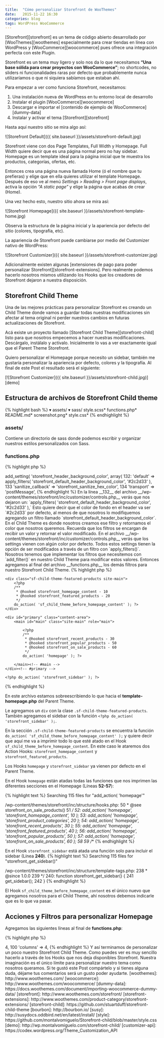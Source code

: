 ```yaml
---
title:  "Cómo personalizar Storefront de WooThemes"
date:   2015-11-22 16:30
categories: blog
tags: WordPress WooCommerce
---
```

[Storefront][storefront] es un tema de código abierto desarrollado por [WooThemes][woothemes] especialmente
para crear tiendas en línea con WordPress y [WooCommerce][woocommerce] pues ofrece una
integración perfecta con este Plugin.

Storefront es un tema muy ligero y solo nos da lo que necesitamos
__“Una base sólida para crear proyectos con WooCommerce”__; no shortcodes, no sliders
ni funcionalidades raras por defecto que probablemente nunca utilizaríamos
o que ni siquiera sabíamos que estaban ahí.

Para empezar a ver como funciona Storefront, necesitamos:

1. Una instalación nueva de WordPress en tu entorno local de desarrollo
2. Instalar el plugin [WooCommerce][woocommerce]
3. Descargar e importar el [contenido de ejemplo de WooCommerce][dummy-data]
4. Instalar y activar el tema [Storefront][storefront]

Hasta aquí nuestro sitio se mira algo así:

![Storefront Default]({{ site.baseurl }}/assets/storefront-default.jpg)

Storefront viene con dos Page Templates, Full Width y Homepage. Full Width quiere decir
que es una página normal pero no hay sidebar. Homepage es un template ideal para la
página inicial que te muestra los productos, categorías, ofertas, etc.

Entonces crea una página nueva llamada Home (ó el nombre que tu prefieras) y elige que
en ella quieres utilizar el template Homepage. Después de eso ve al menú
_Settings > Reading > Front page displays_, activa la opción _“A static page”_
y elige la página que acabas de crear (Home).

Una vez hecho esto, nuestro sitio ahora se mira así:

![Storefront Homepage]({{ site.baseurl }}/assets/storefront-template-home.jpg)

Observa la estructura de la página inicial y la apariencia por defecto del sitio (colores, tipografía, etc).

La apariencia de Storefront puede cambiarse por medio del Customizer nativo de WordPress:

![Storefront Customizer]({{ site.baseurl }}/assets/storefront-customizer.jpg)

Adicionalmente existen algunas [extensiones de pago para poder personalizar Storefront][storefront-extensions].
Pero realmente podemos hacerlo nosotros mismos utilizando los Hooks que los creadores
de Storefront dejaron a nuestra disposición.

## Storefront Child Theme

Una de las mejores prácticas para personalizar Storefront es creando un Child Theme
donde vamos a guardar todas nuestras modificaciones sin afectar al tema original ni
perder nuestros cambios en futuras actualizaciones de Storefront.

Acá existe un proyecto llamado [Storefront Child Theme][storefront-child] listo para que nosotros empecemos
a hacer nuestras modificaciones. Descárgalo, instálalo y actívalo. Inicialmente lo
vas a ver exactamente igual que el Parent Theme Storefront.

Quiero personalizar el Homepage porque necesito un sidebar, también me gustaría personalizar
la apariencia por defecto, colores y la tipografía. Al final de este Post el resultado será el siguiente:

[![Storefront Customizer]({{ site.baseurl }}/assets/storefront-child.jpg)][demo]

## Estructura de archivos de Storefront Child theme
{% highlight bash %}
▾ assets/
  ▾ sass/
      style.scss*
  functions.php*
  README.md*
  screenshot.png*
  style.css*
{% endhighlight %}

### assets/
Contiene un directorio de sass donde podemos escribir y organizar nuestros estilos personalizados con Sass.

### functions.php
{% highlight php %}
<?php

/**
 * Loads the StoreFront parent theme stylesheet.
 */

function sf_child_theme_enqueue_styles() {

    wp_enqueue_style( 'storefront-child-style', get_stylesheet_directory_uri() . '/style.css', array( 'storefront-style' ) );

}
add_action( 'wp_enqueue_scripts', 'sf_child_theme_enqueue_styles' );

/**
 * Note: DO NOT! alter or remove the code above this text and only add your custom PHP functions below this text.
 */
{% endhighlight %}

Solo tiene una función `sf_child_theme_enqueue_styles()` que se dispara en el
Action Hoook `wp_enqueue_scripts`. Aquí se cargan los estilos del Parent Theme y
después los del Child Theme con la función `wp_enqueue_style()`.

### style.css
{% highlight css %}
/*
Theme Name:     Storefront Child Theme
Theme URI:      https://github.com/stuartduff/storefront-child-theme
Author:         Stuart Duff
Author URI:     http://stuartduff.com
Template:     	storefront
Description:  	This is a blank child theme for WooThemes StoreFront theme
Version:      	1.0.0
License:      	GNU General Public License v2 or later
License URI:  	http://www.gnu.org/licenses/gpl-2.0.html
Text Domain:  	storefront
Tags:         	black, white, light, two-columns, left-sidebar, right-sidebar, responsive-layout, custom-background, custom-colors, custom-header, custom-menu, featured-images, full-width-template, threaded-comments, accessibility-ready
This theme, like WordPress, is licensed under the GPL.
Use it to make something cool, have fun, and share what you've learned with others.
Storefront is based on Underscores http://underscores.me/, (C) 2012-2014 Automattic, Inc.
Resetting and rebuilding styles have been helped along thanks to the fine work of
Eric Meyer http://meyerweb.com/eric/tools/css/reset/index.html
along with Nicolas Gallagher and Jonathan Neal http://necolas.github.com/normalize.css/
FontAwesome License: SIL Open Font License - http://scripts.sil.org/OFL
Images License: GNU General Public License v2 or later
*/
/*
 * Add your own custom css below this text.
 */
{% endhighlight %}
Esta es la hoja de estilos del Child Theme y está vacía, únicamente tiene los metadatos
del tema y referencia al Template Storefront (Parent Theme).

## Estilos personalizados y Google Fonts
En el archivo __functions.php__ agregamos al final las siguientes líneas de código:

{% highlight php %}
<?php
/**
 * Styles / scripts
 */

function sf_child_theme_google_fonts() {
	wp_enqueue_style( 'asap', '//fonts.googleapis.com/css?family=Asap:400,400italic,700,700italic', array( 'storefront-style' ) );
}
add_action( 'wp_enqueue_scripts', 'sf_child_theme_google_fonts' );
{% endhighlight %}

La función `sf_child_theme_google_fonts()` se dispara en el Action Hook
`wp_enqueue_scripts` para cargar la hoja de estilos de Google Fonts.

Después agregamos al final del archivo __assets/sass/style.scss__ los siguientes estilos:
{% highlight scss %}
$base-font: 'Asap', sans-serif;
$header-font: $base-font;

@import 'bourbon/bourbon';
@import "../bower_components/susy/sass/susy";

body,
button,
input,
textarea {
	font-family: $base-font;
}

select {
	font-family: $base-font;
}

h1,
h2,
h3,
h4,
h5,
h6 {
	font-family: $header-font;
}

.page-template-template-homepage-php {
	.content-area {
		@include susy-media(768px) {
			@include span(9 of 12);
		}
	}

	&.left-sidebar {
		.content-area {
			@include susy-media(768px) {
				@include span(last 9 of 12);
			}
		}

		.widget-area {
			@include span(3 of 12);
		}

	}
}

.page-template-template-homepage .site-main {
	padding-top: 0;
}

.sf-child-theme-featured-products {

	.storefront-product-section:last-child {
		border-bottom: 3px solid rgba(0,0,0,.025);
	}

}

.site-content .col-full {
	padding: 4em 0;
}
{% endhighlight %}

Ahora solo falta compilar estos estilos de sass a la hoja de estilos __style.css__ del Child Theme

{% highlight bash %}
$ sass assets/sass/style.scss:style.css
{% endhighlight %}

Nota: Tenemos como dependencias en __style.scss__ a [Bourbon][bourbon] (librería de mixins) y [Susy Grid][susy].
Revisa la documentación de estas pues hay varias maneras de instalarlas. Si no quieres utilizar
Sass, solo copia los [estilos finales del proyecto][style] en tu hoja de estilos __style.css__.

## Filtros para el Customizer
Storefront utiliza el [API de WordPress Customizer][customizer-api] para la personalización del tema.
Empecemos por cambiar el color de fondo para el header que viene por defecto en nuestro Storefront Child Theme.

Agrega lo siguiente al final de tu archivo __functions.php__:

{% highlight php %}
<?php

/**
 * Customizer default color tweaks
 */

function sf_child_theme_color_cerise_red( $color ) {
	$color = '#E23D54';
	return $color;
}
add_filter( 'storefront_default_header_background_color', 'sf_child_theme_color_cerise_red' );
{% endhighlight %}

Básicamente estamos agregando un filtro con el Hook
`storefront_default_header_background_color`. En el atamos la función
`sf_child_theme_color_cerise_red()` que únicamente se encarga de retornar el
color rojito bonito que quiero.

Este filtro está siendo aplicado en el Parent Theme de la siguiente manera:

{% highlight text %}
Searching 114 files for "apply_filters( 'storefront_default_header_background_color'"

/wp-content/themes/storefront/inc/customizer/controls.php:
  130  		 */
  131  		$wp_customize->add_setting( 'storefront_header_background_color', array(
  132: 			'default'           => apply_filters( 'storefront_default_header_background_color', '#2c2d33' ),
  133  			'sanitize_callback' => 'storefront_sanitize_hex_color',
  134  			'transport'			=> 'postMessage',
{% endhighlight %}

En la línea __132__ del archivo __/wp-content/themes/storefront/inc/customizer/controls.php__
verás que nos dejaron un: `apply_filters( 'storefront_default_header_background_color', '#2c2d33' ),`

Esto quiere decir que el color de fondo en el header va ser `#2c2d33` por defecto, al
menos de que nosotros lo modifiquemos agregando un filtro llamado
`storefront_default_header_background_color`.

En el Child Theme es donde nosotros creamos ese filtro y retornamos el color que
nosotros queremos. Recuerda que los filtros se encargan de recibir un valor y retornar
el valor modificado.

En el archivo __/wp-content/themes/storefront/inc/customizer/controls.php__ verás que
los settings vienen con algún color por defecto. Todos estos settings tienen la
opción de ser modificados a través de un filtro con `apply_filters()`.

Nosotros tenemos que implementar los filtros que necesitemos con
`add_filter()` en nuestro Child Theme para modificar estos valores.

Entonces agregamos al final del archivo __functions.php__ los demás filtros para
nuestro Storefront Child Theme.

{% highlight php %}
<?php

function sf_child_theme_color_white( $color ) {
	$color = '#ffffff';
	return $color;
}
add_filter( 'storefront_default_header_text_color', 'sf_child_theme_color_white' );

function sf_child_theme_color_mine_shaft( $color ) {
	$color = '#3F3F3F';
	return $color;
}
add_filter( 'storefront_default_button_background_color', 'sf_child_theme_color_mine_shaft' );

function sf_child_theme_color_peter_river( $color ) {
	$color = '#3498db';
	return $color;
}
add_filter( 'storefront_default_button_alt_background_color', 'sf_child_theme_color_peter_river' );
add_filter( 'storefront_default_accent_color', 'sf_child_theme_color_peter_river' );
add_filter( 'storefront_default_footer_link_color', 'sf_child_theme_color_peter_river' );
{% endhighlight %}

## Personalizando el Layout de Homepage
Creamos un archivo llamado __template-homepage.php__ en nuestro
Child Theme con el siguiente contenido:

{% highlight php %}
<?php
/**
 * Customize the stock Storefront homepage template to include the sidebar and the sf_child_theme_before_homepage_content hook.
 *
 * Template name: Homepage
 *
 * @package storefront
 */

get_header(); ?>

	<div class="sf-child-theme-featured-products site-main">
		<?php
		/**
		 * @hooked storefront_homepage_content - 10
		 * @hooked storefront_featured_products - 20
		 */
		do_action( 'sf_child_theme_before_homepage_content' ); ?>
	</div>

	<div id="primary" class="content-area">
		<main id="main" class="site-main" role="main">

			<?php
			/**
			 * @hooked storefront_recent_products - 30
			 * @hooked storefront_popular_products - 50
			 * @hooked storefront_on_sale_products - 60
			 */
			do_action( 'homepage' ); ?>

		</main><!-- #main -->
	</div><!-- #primary -->

	<?php do_action( 'storefront_sidebar' ); ?>

<?php get_footer(); ?>
{% endhighlight %}

En este archivo estamos sobreescribiendo lo que hacia el __template-homepage.php__ del Parent Theme.

Le agregamos un `div` con la clase `.sf-child-theme-featured-products`. También agregamos el
sidebar con la función `<?php do_action( 'storefront_sidebar' );`.

En la sección `.sf-child-theme-featured-products` se encuentra la función
`do_action( 'sf_child_theme_before_homepage_content' );` y quiere decir que aquí me va a imprimir
todo lo que esté atado en el Hook `sf_child_theme_before_homepage_content`.
En este caso le ataremos dos Action Hooks: `storefront_homepage_content` y `storefront_featured_products`.

Los Hooks `homepage` y `storefront_sidebar` ya vienen por defecto en el Parent Theme.

En el Hook `homepage` están atadas todas las funciones que nos imprimen las diferentes
secciones en el Homepage (Líneas __52-57__):

{% highlight text %}
Searching 115 files for "add_action( 'homepage'"

/wp-content/themes/storefront/inc/structure/hooks.php:
   50   * @see  storefront_on_sale_products()
   51   */
   52: add_action( 'homepage', 'storefront_homepage_content',		10 );
   53: add_action( 'homepage', 'storefront_product_categories',	20 );
   54: add_action( 'homepage', 'storefront_recent_products',		30 );
   55: add_action( 'homepage', 'storefront_featured_products',		40 );
   56: add_action( 'homepage', 'storefront_popular_products',		50 );
   57: add_action( 'homepage', 'storefront_on_sale_products',		60 );
   58
   59  /**
{% endhighlight %}

En el Hook `storefront_sidebar` está atada una función solo para incluir el sidebar (Línea __240__).
{% highlight text %}
Searching 115 files for "storefront_get_sidebar()"

/wp-content/themes/storefront/inc/structure/template-tags.php:
  238  	 * @since 1.0.0
  239  	 */
  240: 	function storefront_get_sidebar() {
  241  		get_sidebar();
  242  	}
{% endhighlight %}

El Hook `sf_child_theme_before_homepage_content` es el único nuevo que agregamos nosotros
para el Child Theme, ahí nosotros debemos indicarle que es lo que va pasar.

## Acciones y Filtros para personalizar Homepage
Agregamos las siguientes líneas al final de __functions.php__:

{% highlight php %}
<?php

/**
 * Adjust the storefront homepage template layout
 */

function sf_child_theme_homepage_layout() {
	remove_action( 'homepage', 'storefront_homepage_content', 10 );
	remove_action( 'homepage', 'storefront_featured_products', 40 );
	remove_action( 'homepage', 'storefront_product_categories', 20 );

	add_action( 'sf_child_theme_before_homepage_content', 'storefront_homepage_content', 10 );
	add_action( 'sf_child_theme_before_homepage_content', 'storefront_featured_products', 20 );
}
add_action( 'init', 'sf_child_theme_homepage_layout' );
{% endhighlight %}

En primer lugar atamos la función `sf_child_theme_homepage_layout` en el Hook `init`.
En esa función es donde empezamos a personalizar lo que queremos mostrar en el Homepage.

Le hemos indicado que no queremos que imprima las siguientes secciones en el Hook
`homepage` con la funcion `remove_action()`

* storefront_homepage_content
* storefront_featured_products
* storefront_product_categories

Después le indicamos que es lo que queremos imprimir en el Hook
`sf_child_theme_before_homepage_content` con la `función add_action()`

* storefront_homepage_content
* storefront_featured_products

Por último quiero que en mi Homepage se muestran filas con solamente 3 productos.
Entonces agregamos los siguientes Filtros al final de __functions.php__:

{% highlight php %}
<?php

/**
 * Homepage
 */

function sf_chilld_theme_product_columns( $args ) {
	$args['limit'] = 3;
	$args['columns'] = 3;
	return $args;
}
add_filter( 'storefront_featured_products_args', 'sf_chilld_theme_product_columns' );
add_filter( 'storefront_recent_products_args', 'sf_chilld_theme_product_columns' );
add_filter( 'storefront_popular_products_args', 'sf_chilld_theme_product_columns' );
add_filter( 'storefront_on_sale_products_args', 'sf_chilld_theme_product_columns' );
{% endhighlight %}

Estos filtros sirven para modificar los argumentos (arreglo) que están siendo pasados a
las funciones que se encargan de imprimir los productos. (Estas funciones ya están
escritas en el Parent Theme)

Por ejemplo el `filtro storefront_featured_products_args` en la
línea __98__ del archivo __/wp-content/themes/storefront/inc/structure/template-tags.php__

{% highlight text %}
Searching 115 files for "apply_filters( 'storefront_featured_products_args"

/wp-content/themes/storefront/inc/structure/template-tags.php:
   96  		if ( is_woocommerce_activated() ) {
   97
   98: 			$args = apply_filters( 'storefront_featured_products_args', array(
   99  				'limit' 			=> 4,
  100  				'columns' 			=> 4,

{% endhighlight %}

Y así terminamos de personalizar un poco nuestro Storefront Child Theme.
Como puedes ver es muy sencillo hacerlo a través de los Hooks que nos deja disponibles Storefront.

Nuestra imaginación es el único límite para personalizar nuestro tema
como nosotros queramos. Si te gustó este Post compártelo y si tienes
alguna duda, déjame tus comentarios será un gusto poder ayudarte.

[woothemes]: http://www.woothemes.com/
[woocommerce]: http://www.woothemes.com/woocommerce/
[dummy-data]: https://docs.woothemes.com/document/importing-woocommerce-dummy-data/
[storefront]: http://www.woothemes.com/storefront/
[storefront-extensions]: http://www.woothemes.com/product-category/storefront-extensions/
[storefront-child]: https://github.com/stuartduff/storefront-child-theme
[bourbon]: http://bourbon.io/
[susy]: http://susydocs.oddbird.net/en/latest/install/
[style]: https://github.com/montalvomiguelo/Storefront-child/blob/master/style.css
[demo]: http://wp.montalvomiguelo.com/storefront-child/
[customizer-api]: https://codex.wordpress.org/Theme_Customization_API
